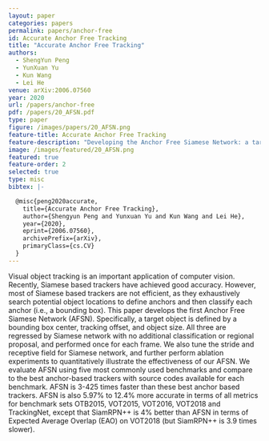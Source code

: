 ```yaml
---
layout: paper
categories: papers
permalink: papers/anchor-free
id: Accurate Anchor Free Tracking
title: "Accurate Anchor Free Tracking"
authors:
  - ShengYun Peng
  - YunXuan Yu
  - Kun Wang
  - Lei He
venue: arXiv:2006.07560
year: 2020
url: /papers/anchor-free
pdf: /papers/20_AFSN.pdf
type: paper
figure: /images/papers/20_AFSN.png
feature-title: Accurate Anchor Free Tracking
feature-description: "Developing the Anchor Free Siamese Network: a target object is defined by a bounding box center, tracking offset, and object size"
image: /images/featured/20_AFSN.png
featured: true
feature-order: 2
selected: true
type: misc
bibtex: |-

  @misc{peng2020accurate,
    title={Accurate Anchor Free Tracking},
    author={Shengyun Peng and Yunxuan Yu and Kun Wang and Lei He},
    year={2020},
    eprint={2006.07560},
    archivePrefix={arXiv},
    primaryClass={cs.CV}
  }
---
```


Visual object tracking is an important application of computer vision. Recently, Siamese based trackers 
have achieved good accuracy. However, most of Siamese based trackers are not efficient, as they exhaustively
search potential object locations to define anchors and then classify each anchor (i.e., a bounding box). 
This paper develops the first Anchor Free Siamese Network (AFSN). Specifically, a target object is defined by 
a bounding box center, tracking offset, and object size. All three are regressed by Siamese network with no 
additional classification or regional proposal, and performed once for each frame. We also tune the stride and 
receptive field for Siamese network, and further perform ablation experiments to quantitatively illustrate the 
effectiveness of our AFSN. We evaluate AFSN using five most commonly used benchmarks and compare to the 
best anchor-based trackers with source codes available for each benchmark. AFSN is 3-425 times faster than 
these best anchor based trackers. AFSN is also 5.97% to 12.4% more accurate in terms of all metrics for benchmark 
sets OTB2015, VOT2015, VOT2016, VOT2018 and TrackingNet, except that SiamRPN++ is 4% better than AFSN in terms of 
Expected Average Overlap (EAO) on VOT2018 (but SiamRPN++ is 3.9 times slower).
